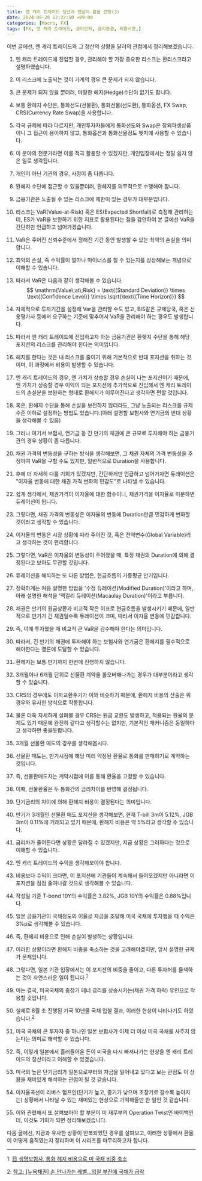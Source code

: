 ```yaml
---
title: 엔 캐리 트레이드 청산과 엔달러 환율 전망(3)
date: 2024-08-28 12:22:50 +09:00
categories: [Macro, FX]
tags: [FX, 엔 캐리 트레이드, 금리인하, 금리동결, 외환시장,]
---
```


이번 글에선, 엔 캐리 트레이드와 그 청산의 상황을 달러의 관점에서 정리해보겠습니다.

1. 엔 캐리 트레이드에 진입할 경우, 관리해야 할 가장 중요한 리스크는 환리스크라고 설명하였습니다.
2. 이 리스크에 노출되는 것이 가계의 경우 큰 문제가 되지 않습니다.
3. 큰 문제가 되지 않을 뿐더러, 마땅한 헤지(Hedge)수단이 없기도 합니다.
4. 보통 환헤지 수단은, 통화선도(선물환), 통화선물(선도환), 통화옵션, FX Swap, CRS(Currency Rate Swap)을 사용합니다.
5. 각국 규제에 따라 다르지만, 개인투자자들에게 통화선도와 Swap은 장외파생상품이니 그 접근이 용이하지 않고, 통화옵션과 통화선물정도 헷지에 사용할 수 있습니다.
6. 이 분야의 전문가라면 이를 적극 활용할 수 있겠지만, 개인입장에서는 정말 쉽지 않은 일로 생각됩니다.
7. 개인이 아닌 기관의 경우, 사정이 좀 다릅니다.
8. 환헤지 수단에 접근할 수 있을뿐더러, 환헤지를 의무적으로 수행해야 합니다.
9.  금융기관은 노출될 수 있는 리스크에 제한이 있는 경우가 대부분입니다.
10. 리스크는 VaR(Value-at-Risk) 혹은 ES(Expected Shortfall)로 측정해 관리하는데, ES가 VaR을 보완하기 위한 지표로 활용된다는 점을 감안하여 본 글에선 VaR을 간단히만 언급하고 넘어가겠습니다.
11. VaR은 주어진 신뢰수준에서 정해진 기간 동안 발생할 수 있는 최악의 손실을 의미합니다.
12. 최악의 손실, 즉 수익률이 얼마나 마이너스를 칠 수 있는지를 상상해보는 개념으로 이해할 수 있습니다.
13. 따라서 VaR은 다음과 같이 생각해볼 수 있습니다. 
$$ \mathrm{Value\;at\;Risk} = \text{(Standard Deviation)} \times \text{(Confidence Level)} \times \sqrt{\text{(Time Horizon)}} $$

14.   자체적으로 투자기간을 설정해 Var을 관리할 수도 있고, BIS같은 규제당국, 혹은 신용평가사 등에서 요구하는 기준에 맞추어서 VaR을 관리해야 하는 경우도 발생합니다.
15.  따라서 엔 캐리 트레이드에 진입하고자 하는 금융기관은 환헷지 수단을 통해 해당 포지션의 리스크를 관리해야 한다는 의미입니다.
16.  헤지를 한다는 것은 내 리스크를 줄이기 위해 기본적으로 반대 포지션을 취하는 것이며, 이 과정에서 비용이 발생할 수 있습니다.
17.  엔 캐리 트레이드의 경우, 엔 가치가 상승할 경우 손실이 나는 포지션이기 때문에, 엔 가치가 상승할 경우 이익이 되는 포지션에 추가적으로 진입해서 엔 캐리 트레이드의 손실분을 보완하는 형태로 환헤지가 이루어진다고 생각하면 편할 것입니다.
18.  혹은, 환헤지 수단을 통해 손실을 보전하지 않더라도, 그냥 노출되는 리스크를 규제수준 이하로 설정하는 방법도 있습니다.(아래 설명할 보험사와 연기금의 반대 상황을 생각해볼 수 있음)
19.  그러나 여기서 보험사, 연기금 등 긴 만기의 채권에 큰 규모로 투자해야 하는 금융기관의 경우 상황이 좀 다릅니다.
20.  채권 가격의 변동성을 구하는 방식을 생각해보면, 그 채권 자체의 가격 변동성을 추정하여 VaR을 구할 수도 있지만, 일반적으로 Duration을 사용합니다.
21.  후에 더 자세히 다룰 기회가 있겠지만, 간단하게만 언급하고 넘어가자면 듀레이션은 "이자율 변동에 대한 채권 가격 변화의 민감도"로 나타낼 수 있습니다.
22.  쉽게 생각해서, 채권가격이 이자율에 대한 함수이니, 채권가격을 이자율로 미분하면 듀레이션이 됩니다.
23. 그렇다면, 채권 가격의 변동성은 이자율의 변동에 Duration만큼 민감하게 변화할 것이라고 생각할 수 있습니다.
24. 이자율의 변동은 시장 상황에 따라 주어진 것, 혹은 전역변수(Global Variable)라고 생각하는 것이 편리합니다.
25. 그렇다면, VaR은 이자율의 변동성이 주어졌을 때, 특정 채권의 Duration에 의해 결정된다고 보아도 무관할 것입니다.
26. 듀레이션을 해석하는 또 다른 방법은, 현금흐름의 가중평균 만기입니다.
27. 정확하게는 처음 설명한 방법을 '수정 듀레이션(Modified Duration)'이라고 하며, 아래 설명한 해석을 '맥컬리 듀레이션(Macaulay Duration)'이라고 부릅니다.
28. 채권은 만기의 원금상환과 비교적 작은 이표로 현금흐름을 발생시키기 때문에, 일반적으로 만기가 긴 채권일수록 듀레이션이 크며, 따라서 이자율 변동에 민감합니다.
29. 즉, 이에 투자했을 때 비교적 큰 VaR을 감수해야 한다는 의미입니다.
30. 따라서, 긴 만기의 채권에 투자해야 하는 보험사와 연기금은 환헤지를 필수적으로 해야한다는 결론에 도달할 수 있습니다.
31. 환헤지는 보통 만기까지 한번에 진행하지 않습니다.
32. 3개월이나 6개월 단위로 선물환 계약을 롤오버해나가는 경우가 대부분이라고 생각할 수 있습니다.
33. CRS의 경우에도 이자교환주기가 이와 비슷하기 때문에, 환헤지 비용의 산출은 위 경우와 유사한 방식으로 작동합니다.
34. 물론 더욱 자세하게 살펴볼 경우 CRS는 원금 교환도 발생하고, 적용되는 환율의 문제도 있기 때문에 완전히 같다고 생각할수는 없지만, 기본적인 매커니즘은 동일하다고 생각하면 좋을듯합니다.
35. 3개월 선물환 매도의 경우를 생각해봅시다.
36. 선물환 매도는, 만기시점에 해당 미리 약정된 환율로 통화를 판매하기로 계약하는 것입니다.
37. 즉, 선물환매도자는 계약시점에 이를 통해 환율을 고정할 수 있습니다.
38. 이때, 선물환율은 두 통화간의 금리차이를 반영해 결정됩니다.
39. 단기금리의 차이에 의해 환헤지 비용이 결정된다는 의미입니다.
40. 만기가 3개월인 선물환 매도 포지션을 생각해보면, 현재 T-bill 3m이 5.12%, JGB 3m이 0.11%에 거래되고 있기 때문에, 환헤지 비용은 약 5%라고 생각할 수 있습니다.
41. 금리차가 줄어든다면 상황은 달라질 수 있겠지만, 지금 상황은 그러하다는 것으로 이해할 수 있습니다.
42. 엔 캐리 트레이드의 수익을 생각해보아야 합니다.
43. 비용보다 수익이 크다면, 이 포지션에 기관들이 계속해서 들어오겠지만 아니라면 이 포지션을 점점 줄여나갈 것으로 생각해볼 수 있습니다.
44. 작성일 기준 T-bond 10Y의 수익률은 3.82%, JGB 10Y의 수익률은 0.88%입니다.
45. 일본 금융기관이 국채정도의 이율로 자금을 조달해 미국 국채에 투자했을 때 수익은 3%p로 생각해볼 수 있습니다.
46. 즉, 환헤지 비용으로 인해 손실이 발생하는 상황입니다.
47. 이러한 상황이라면 환헤지 비중을 축소하는 것을 고려해야겠지만, 앞서 설명한 규제가 문제입니다.
48. 그렇다면, 일본 기관 입장에서는 이 포지션의 비중을 줄이고, 다른 투자처를 물색하는 것이 자연스러운 일이 됩니다.<sup>[1](https://www.g-enews.com/ko-kr/news/article/news_all/202210261106417968e8b8a793f7_1/article.html)</sup> 
49. 이는 결국, 미국국채의 중장기 테너 금리를 상승시키는(채권 가격 하락) 유인으로 작용할 것입니다.
50. 실제로 8월 초 진행된 기국 10년물 국채 입찰 결과, 이러한 현상이 나타나기도 하였습니다.<sup>[2](https://news.einfomax.co.kr/news/articleView.html?idxno=4320480)</sup> 
51. 미국 국채의 큰 투자자 중 하나인 일본 보험사가 이제 더 이상 미국 국채를 사주지 않는다는 의미로 해석할 수 있습니다.
52. 즉, 이렇게 일본에서 흘러들어온 돈이 미국을 다시 빠져나가는 현상을 엔 캐리 트레이드의 청산이라고 이해할 수 있겠습니다.
53. 미국의 높은 단기금리가 일본으로부터의 자금을 밀어내고 있다고 보는 관점도 이 상황을 재미있게 해석하는 관점이 될 것 같습니다.
54. 이자율곡선이 리버스 험프인(단기가 높고, 중기가 낮으며 초장기로 갈수록 높아지는) 상황에서 나타날 수 있는 재미있는 현상으로 기억해둘만 한 일인 것 같습니다.
55. 이와 관련해서 또 살펴보아야 할 부분이 미 재무부의 Operation Twist인 바이백인데, 이것도 기회가 되면 정리해보겠습니다.


다음 글에선, 지금과 유사한 상황이 반복되었던 경우를 살펴보고, 이러한 상황에서 환율이 어떻게 움직였는지 정리하며 이 시리즈를 마무리하고자 합니다.

---

<a name=참고1>1</a>: [日 생명보험사, 통화 헤지 비용으로 미 국채 비중 축소](https://www.g-enews.com/ko-kr/news/article/news_all/202210261106417968e8b8a793f7_1/article.html)

<a name=참고2>2</a>: [참고: [뉴욕채권] 손 안나가는 레벨...입찰 부진에 국채가 급락](https://news.einfomax.co.kr/news/articleView.html?idxno=4320480)
